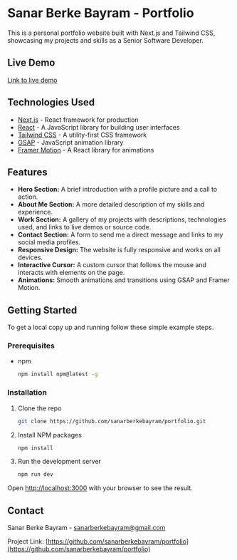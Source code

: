 # Sanar Berke Bayram - Portfolio

This is a personal portfolio website built with Next.js and Tailwind CSS, showcasing my projects and skills as a Senior Software Developer.

## Live Demo

[Link to live demo](https://sanarberkebayram.com)

## Technologies Used

*   [Next.js](https://nextjs.org/) - React framework for production
*   [React](https://reactjs.org/) - A JavaScript library for building user interfaces
*   [Tailwind CSS](https://tailwindcss.com/) - A utility-first CSS framework
*   [GSAP](https://greensock.com/gsap/) - JavaScript animation library
*   [Framer Motion](https://www.framer.com/motion/) - A React library for animations

## Features

*   **Hero Section:** A brief introduction with a profile picture and a call to action.
*   **About Me Section:** A more detailed description of my skills and experience.
*   **Work Section:** A gallery of my projects with descriptions, technologies used, and links to live demos or source code.
*   **Contact Section:** A form to send me a direct message and links to my social media profiles.
*   **Responsive Design:** The website is fully responsive and works on all devices.
*   **Interactive Cursor:** A custom cursor that follows the mouse and interacts with elements on the page.
*   **Animations:** Smooth animations and transitions using GSAP and Framer Motion.

## Getting Started

To get a local copy up and running follow these simple example steps.

### Prerequisites

*   npm
    ```sh
    npm install npm@latest -g
    ```

### Installation

1.  Clone the repo
    ```sh
    git clone https://github.com/sanarberkebayram/portfolio.git
    ```
2.  Install NPM packages
    ```sh
    npm install
    ```
3.  Run the development server
    ```sh
    npm run dev
    ```

Open [http://localhost:3000](http://localhost:3000) with your browser to see the result.

## Contact

Sanar Berke Bayram - [sanarberkebayram@gmail.com](mailto:sanarberkebayram@gmail.com)

Project Link: [https://github.com/sanarberkebayram/portfolio](https://github.com/sanarberkebayram/portfolio)
